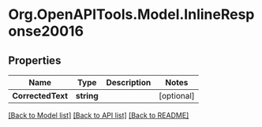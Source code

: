 # Org.OpenAPITools.Model.InlineResponse20016

## Properties

Name | Type | Description | Notes
------------ | ------------- | ------------- | -------------
**CorrectedText** | **string** |  | [optional] 

[[Back to Model list]](../README.md#documentation-for-models) [[Back to API list]](../README.md#documentation-for-api-endpoints) [[Back to README]](../README.md)

